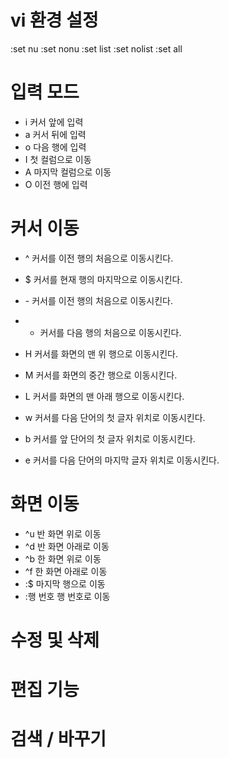 # vi 환경 설정
:set nu
:set nonu
:set list
:set nolist
:set all

# 입력 모드
- i 커서 앞에 입력
- a 커서 뒤에 입력
- o 다음 행에 입력
- I 첫 컬럼으로 이동
- A 마지막 컬럼으로 이동
- O 이전 행에 입력

# 커서 이동
 - ^ 커서를 이전 행의 처음으로 이동시킨다.
 - $ 커서를 현재 행의 마지막으로 이동시킨다.
 - \- 커서를 이전 행의 처음으로 이동시킨다.
 - + 커서를 다음 행의 처음으로 이동시킨다.
 
 - H 커서를 화면의 맨 위 행으로 이동시킨다.
 - M 커서를 화면의 중간 행으로 이동시킨다.
 - L 커서를 화면의 맨 아래 행으로 이동시킨다.
 
 - w 커서를 다음 단어의 첫 글자 위치로 이동시킨다.
 - b 커서를 앞 단어의 첫 글자 위치로 이동시킨다.
 - e 커서를 다음 단어의 마지막 글자 위치로 이동시킨다.
 
 # 화면 이동
  - ^u 반 화면 위로 이동
  - ^d 반 화면 아래로 이동
  - ^b 한 화면 위로 이동
  - ^f 한 화면 아래로 이동
  - :$ 마지막 행으로 이동
  - :행 번호 행 번호로 이동
  
  # 수정 및 삭제
  # 편집 기능
  # 검색 / 바꾸기
